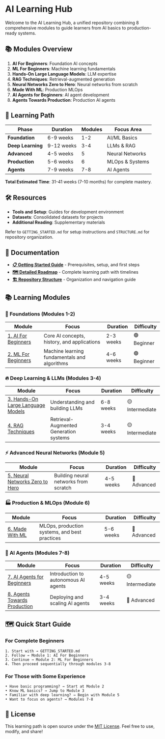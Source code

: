 # AI Learning Hub

Welcome to the AI Learning Hub, a unified repository combining 8 comprehensive modules to guide learners from AI basics to production-ready systems.

## 📚 Modules Overview

1. **AI For Beginners**: Foundation AI concepts
2. **ML For Beginners**: Machine learning fundamentals
3. **Hands-On Large Language Models**: LLM expertise
4. **RAG Techniques**: Retrieval-augmented generation
5. **Neural Networks Zero to Hero**: Neural networks from scratch
6. **Made With ML**: Production MLOps
7. **AI Agents for Beginners**: AI agent development
8. **Agents Towards Production**: Production AI agents

## 🚀 Learning Path

| Phase         | Duration   | Modules | Focus Area                  |
|---------------|------------|---------|-----------------------------|
| **Foundation**| 6-9 weeks  | 1-2     | AI/ML Basics                |
| **Deep Learning** | 9-12 weeks | 3-4 | LLMs & RAG                 |
| **Advanced**  | 4-5 weeks  | 5       | Neural Networks             |
| **Production**| 5-6 weeks  | 6       | MLOps & Systems             |
| **Agents**    | 7-9 weeks  | 7-8     | AI Agents                   |

**Total Estimated Time**: 31-41 weeks (7-10 months) for complete mastery.

## 🛠️ Resources

- **Tools and Setup**: Guides for development environment
- **Datasets**: Consolidated datasets for projects
- **Additional Reading**: Supplementary materials

Refer to `GETTING_STARTED.md` for setup instructions and `STRUCTURE.md` for repository organization.

## 📖 Documentation

- **[📋 Getting Started Guide](./GETTING_STARTED.md)** - Prerequisites, setup, and first steps
- **[🗺️ Detailed Roadmap](./ROADMAP.md)** - Complete learning path with timelines
- **[🏗️ Repository Structure](./STRUCTURE.md)** - Organization and navigation guide

## 📚 Learning Modules

### 🌟 **Foundations (Modules 1-2)**
| Module | Focus | Duration | Difficulty |
|--------|-------|----------|------------|
| [1. AI For Beginners](./1.AI-For-Beginners/) | Core AI concepts, history, and applications | 2-3 weeks | 🟢 Beginner |
| [2. ML For Beginners](./2.ML-For-Beginners/) | Machine learning fundamentals and algorithms | 4-6 weeks | 🟢 Beginner |

### 🔥 **Deep Learning & LLMs (Modules 3-4)**
| Module | Focus | Duration | Difficulty |
|--------|-------|----------|------------|
| [3. Hands-On Large Language Models](./3.Hands-On-Large-Language-Models/) | Understanding and building LLMs | 6-8 weeks | 🟡 Intermediate |
| [4. RAG Techniques](./4.RAG_Techniques/) | Retrieval-Augmented Generation systems | 3-4 weeks | 🟡 Intermediate |

### ⚡ **Advanced Neural Networks (Module 5)**
| Module | Focus | Duration | Difficulty |
|--------|-------|----------|------------|
| [5. Neural Networks Zero to Hero](./5.nn-zero-to-hero/) | Building neural networks from scratch | 4-5 weeks | 🔴 Advanced |

### 🏭 **Production & MLOps (Module 6)**
| Module | Focus | Duration | Difficulty |
|--------|-------|----------|------------|
| [6. Made With ML](./6.Made-With-ML/) | MLOps, production systems, and best practices | 5-6 weeks | 🔴 Advanced |

### 🤖 **AI Agents (Modules 7-8)**
| Module | Focus | Duration | Difficulty |
|--------|-------|----------|------------|
| [7. AI Agents for Beginners](./7.ai-agents-for-beginners/) | Introduction to autonomous AI agents | 4-5 weeks | 🟡 Intermediate |
| [8. Agents Towards Production](./8.agents-towards-production/) | Deploying and scaling AI agents | 3-4 weeks | 🔴 Advanced |

## 🗺️ Quick Start Guide

### For Complete Beginners
```
1. Start with → GETTING_STARTED.md
2. Follow → Module 1: AI For Beginners
3. Continue → Module 2: ML For Beginners
4. Then proceed sequentially through modules 3-8
```

### For Those with Some Experience
```
• Have basic programming? → Start at Module 2
• Know ML basics? → Jump to Module 3
• Familiar with deep learning? → Begin with Module 5
• Want to focus on agents? → Modules 7-8
```

## 📜 License

This learning path is open source under the [MIT License](LICENSE). Feel free to use, modify, and share!
